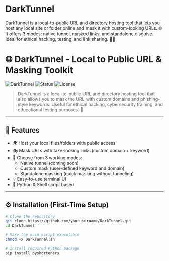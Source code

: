 # DarkTunnel
DarkTunnel is a local-to-public URL and directory hosting tool that lets you host any local site or folder online and mask it with custom-looking URLs. 🌐 It offers 3 modes: native tunnel, masked links, and standalone disguise. Ideal for ethical hacking, testing, and link sharing. 🚀🔐


# 🌐 DarkTunnel - Local to Public URL & Masking Toolkit

![DarkTunnel](https://img.shields.io/badge/Tool-DarkTunnel-blueviolet?style=flat-square)
![Status](https://img.shields.io/badge/status-active-brightgreen)
![License](https://img.shields.io/badge/license-MIT-green)

> DarkTunnel is a local-to-public URL and directory hosting tool that also allows you to mask the URL with custom domains and phishing-style keywords. Useful for ethical hacking, cybersecurity training, and educational testing purposes. 🚀

---

## 🚀 Features

- 🌍 Host your local files/folders with public access
- 🎭 Mask URLs with fake-looking links (custom domain + keyword)
- 🔧 Choose from 3 working modes:
  - Native tunnel (coming soon)
  - Custom mask (user-defined keyword and domain)
  - Standalone masking (quick masking without tunneling)
- 💡 Easy-to-use terminal UI
- 🐍 Python & Shell script based

---

## ⚙️ Installation (First-Time Setup)

```bash
# Clone the repository
git clone https://github.com/yourusername/DarkTunnel.git
cd DarkTunnel

# Make the main script executable
chmod +x DarkTunnel.sh

# Install required Python package
pip install pyshorteners
